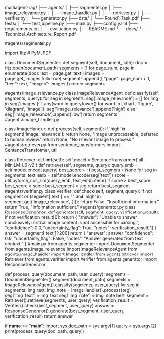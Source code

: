 multiagent-rag/
├── agents/
│   ├── segmenter.py
│   ├── image_relevance.py
│   ├── image_handler.py
│   ├── retriever.py
│   ├── verifier.py
│   └── generator.py
├── data/
│   └── Round1_Task.pdf
├── tests/
│   └── test_pipeline.py
├── main.py
├── config.yaml
├── requirements.txt
├── evaluation.py
├── README.md
└── docs/
    └── Technical_Architecture_Report.pdf

#agents/segmenter.py


import fitz  # PyMuPDF

class DocumentSegmenter:
    def segment(self, document_path):
        doc = fitz.open(document_path)
        segments = []
        for page_num, page in enumerate(doc):
            text = page.get_text()
            images = page.get_images(full=True)
            segments.append({
                "page": page_num + 1,
                "text": text,
                "images": images
            })
        return segments
        
#agents/image_relevance.py
class ImageRelevanceAgent:
    def classify(self, segments, query):
        for seg in segments:
            seg['image_relevance'] = []
            for img in seg['images']:
                if any(word in query.lower() for word in ['chart', 'figure', 'diagram', 'image']):
                    seg['image_relevance'].append('high')
                else:
                    seg['image_relevance'].append('low')
        return segments
#agents/image_handler.py

class ImageHandler:
    def process(self, segment):
        if 'high' in segment['image_relevance']:
            return None, "Image unprocessable, deferred to human review."
        return None, "No relevant image to process."
#agents/retriever.py
from sentence_transformers import SentenceTransformer, util

class Retriever:
    def __init__(self):
        self.model = SentenceTransformer('all-MiniLM-L6-v2')
    def retrieve(self, segments, query):
        query_emb = self.model.encode(query)
        best_score = -1
        best_segment = None
        for seg in segments:
            text_emb = self.model.encode(seg['text'])
            score = util.pytorch_cos_sim(query_emb, text_emb).item()
            if score > best_score:
                best_score = score
                best_segment = seg
        return best_segment
#agents/verifier.py
class Verifier:
    def check(self, segment, query):
        if not segment or (segment['text'] == "" and 'high' in segment.get('image_relevance', [])):
            return False, "Insufficient information."
        return True, "Information sufficient."
#agents/generator.py
class ResponseGenerator:
    def generate(self, segment, query, verification_result):
        if not verification_result[0]:
            return {
                "answer": "Unable to answer conclusively: critical image content is not accessible for parsing.",
                "confidence": 0.0,
                "uncertainty_flag": True,
                "notes": verification_result[1]
            }
        answer = segment['text'][:200]
        return {
            "answer": answer,
            "confidence": 0.9,
            "uncertainty_flag": False,
            "notes": "Answer generated from text context."
        }
#main.py
from agents.segmenter import DocumentSegmenter
from agents.image_relevance import ImageRelevanceAgent
from agents.image_handler import ImageHandler
from agents.retriever import Retriever
from agents.verifier import Verifier
from agents.generator import ResponseGenerator

def process_query(document_path, user_query):
    segments = DocumentSegmenter().segment(document_path)
    segments = ImageRelevanceAgent().classify(segments, user_query)
    for seg in segments:
        img_text, img_note = ImageHandler().process(seg)
        seg['img_text'] = img_text
        seg['img_note'] = img_note
    best_segment = Retriever().retrieve(segments, user_query)
    verification_result = Verifier().check(best_segment, user_query)
    answer = ResponseGenerator().generate(best_segment, user_query, verification_result)
    return answer

if __name__ == "__main__":
    import sys
    doc_path = sys.argv[1]
    query = sys.argv[2]
    print(process_query(doc_path, query))

